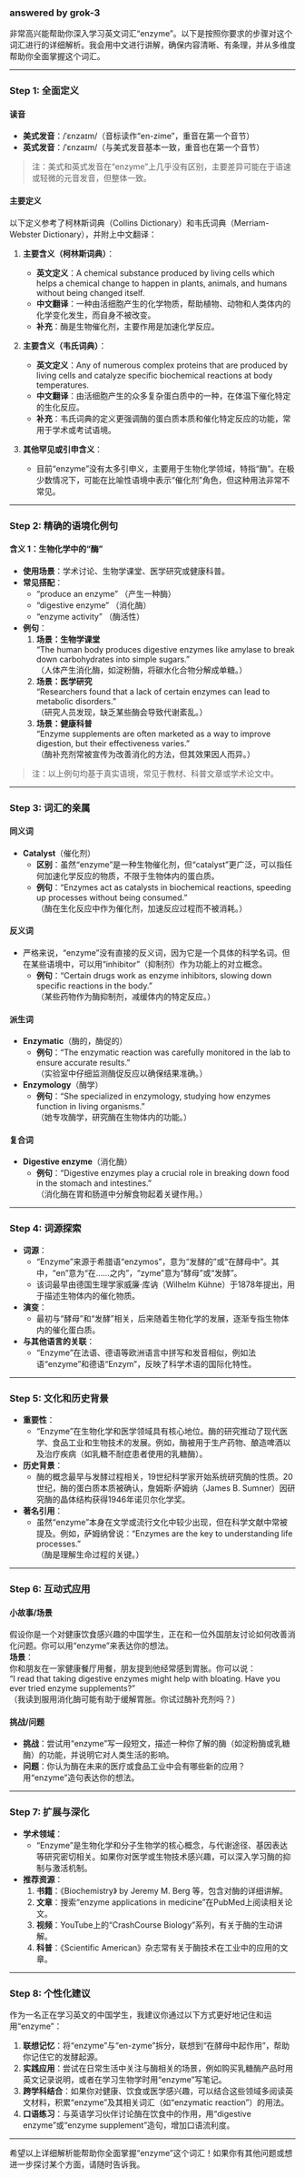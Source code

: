 ### answered by grok-3
非常高兴能帮助你深入学习英文词汇“enzyme”。以下是按照你要求的步骤对这个词汇进行的详细解析。我会用中文进行讲解，确保内容清晰、有条理，并从多维度帮助你全面掌握这个词汇。

---

### Step 1: 全面定义

#### 读音
- **美式发音**：/ˈɛnzaɪm/（音标读作“en-zime”，重音在第一个音节）
- **英式发音**：/ˈɛnzaɪm/（与美式发音基本一致，重音也在第一个音节）
> 注：美式和英式发音在“enzyme”上几乎没有区别，主要差异可能在于语速或轻微的元音发音，但整体一致。

#### 主要定义
以下定义参考了柯林斯词典（Collins Dictionary）和韦氏词典（Merriam-Webster Dictionary），并附上中文翻译：

1. **主要含义（柯林斯词典）**：
   - **英文定义**：A chemical substance produced by living cells which helps a chemical change to happen in plants, animals, and humans without being changed itself.
   - **中文翻译**：一种由活细胞产生的化学物质，帮助植物、动物和人类体内的化学变化发生，而自身不被改变。
   - **补充**：酶是生物催化剂，主要作用是加速化学反应。

2. **主要含义（韦氏词典）**：
   - **英文定义**：Any of numerous complex proteins that are produced by living cells and catalyze specific biochemical reactions at body temperatures.
   - **中文翻译**：由活细胞产生的众多复杂蛋白质中的一种，在体温下催化特定的生化反应。
   - **补充**：韦氏词典的定义更强调酶的蛋白质本质和催化特定反应的功能，常用于学术或考试语境。

3. **其他罕见或引申含义**：
   - 目前“enzyme”没有太多引申义，主要用于生物化学领域，特指“酶”。在极少数情况下，可能在比喻性语境中表示“催化剂”角色，但这种用法非常不常见。

---

### Step 2: 精确的语境化例句

#### 含义 1：生物化学中的“酶”
- **使用场景**：学术讨论、生物学课堂、医学研究或健康科普。
- **常见搭配**：
  - “produce an enzyme” （产生一种酶）
  - “digestive enzyme” （消化酶）
  - “enzyme activity” （酶活性）
- **例句**：
  1. **场景：生物学课堂**  
     “The human body produces digestive enzymes like amylase to break down carbohydrates into simple sugars.”  
     （人体产生消化酶，如淀粉酶，将碳水化合物分解成单糖。）
  2. **场景：医学研究**  
     “Researchers found that a lack of certain enzymes can lead to metabolic disorders.”  
     （研究人员发现，缺乏某些酶会导致代谢紊乱。）
  3. **场景：健康科普**  
     “Enzyme supplements are often marketed as a way to improve digestion, but their effectiveness varies.”  
     （酶补充剂常被宣传为改善消化的方法，但其效果因人而异。）

> 注：以上例句均基于真实语境，常见于教材、科普文章或学术论文中。

---

### Step 3: 词汇的亲属

#### 同义词
- **Catalyst**（催化剂）
  - **区别**：虽然“enzyme”是一种生物催化剂，但“catalyst”更广泛，可以指任何加速化学反应的物质，不限于生物体内的蛋白质。
  - **例句**：“Enzymes act as catalysts in biochemical reactions, speeding up processes without being consumed.”  
    （酶在生化反应中作为催化剂，加速反应过程而不被消耗。）

#### 反义词
- 严格来说，“enzyme”没有直接的反义词，因为它是一个具体的科学名词。但在某些语境中，可以用“inhibitor”（抑制剂）作为功能上的对立概念。
  - **例句**：“Certain drugs work as enzyme inhibitors, slowing down specific reactions in the body.”  
    （某些药物作为酶抑制剂，减缓体内的特定反应。）

#### 派生词
- **Enzymatic**（酶的，酶促的）
  - **例句**：“The enzymatic reaction was carefully monitored in the lab to ensure accurate results.”  
    （实验室中仔细监测酶促反应以确保结果准确。）
- **Enzymology**（酶学）
  - **例句**：“She specialized in enzymology, studying how enzymes function in living organisms.”  
    （她专攻酶学，研究酶在生物体内的功能。）

#### 复合词
- **Digestive enzyme**（消化酶）
  - **例句**：“Digestive enzymes play a crucial role in breaking down food in the stomach and intestines.”  
    （消化酶在胃和肠道中分解食物起着关键作用。）

---

### Step 4: 词源探索

- **词源**：
  - “Enzyme”来源于希腊语“enzymos”，意为“发酵的”或“在酵母中”。其中，“en”意为“在……之内”，“zyme”意为“酵母”或“发酵”。
  - 该词最早由德国生理学家威廉·库讷（Wilhelm Kühne）于1878年提出，用于描述生物体内的催化物质。
- **演变**：
  - 最初与“酵母”和“发酵”相关，后来随着生物化学的发展，逐渐专指生物体内的催化蛋白质。
- **与其他语言的关联**：
  - “Enzyme”在法语、德语等欧洲语言中拼写和发音相似，例如法语“enzyme”和德语“Enzym”，反映了科学术语的国际化特性。

---

### Step 5: 文化和历史背景

- **重要性**：
  - “Enzyme”在生物化学和医学领域具有核心地位。酶的研究推动了现代医学、食品工业和生物技术的发展。例如，酶被用于生产药物、酿造啤酒以及治疗疾病（如乳糖不耐症患者使用的乳糖酶）。
- **历史背景**：
  - 酶的概念最早与发酵过程相关，19世纪科学家开始系统研究酶的性质。20世纪，酶的蛋白质本质被确认，詹姆斯·萨姆纳（James B. Sumner）因研究酶的晶体结构获得1946年诺贝尔化学奖。
- **著名引用**：
  - 虽然“enzyme”本身在文学或流行文化中较少出现，但在科学文献中常被提及。例如，萨姆纳曾说：“Enzymes are the key to understanding life processes.”  
    （酶是理解生命过程的关键。）

---

### Step 6: 互动式应用

#### 小故事/场景
假设你是一个对健康饮食感兴趣的中国学生，正在和一位外国朋友讨论如何改善消化问题。你可以用“enzyme”来表达你的想法。  
**场景**：  
你和朋友在一家健康餐厅用餐，朋友提到他经常感到胃胀。你可以说：  
“I read that taking digestive enzymes might help with bloating. Have you ever tried enzyme supplements?”  
（我读到服用消化酶可能有助于缓解胃胀。你试过酶补充剂吗？）

#### 挑战/问题
- **挑战**：尝试用“enzyme”写一段短文，描述一种你了解的酶（如淀粉酶或乳糖酶）的功能，并说明它对人类生活的影响。  
- **问题**：你认为酶在未来的医疗或食品工业中会有哪些新的应用？用“enzyme”造句表达你的想法。

---

### Step 7: 扩展与深化

- **学术领域**：
  - “Enzyme”是生物化学和分子生物学的核心概念，与代谢途径、基因表达等研究密切相关。如果你对医学或生物技术感兴趣，可以深入学习酶的抑制与激活机制。
- **推荐资源**：
  1. **书籍**：《Biochemistry》 by Jeremy M. Berg 等，包含对酶的详细讲解。
  2. **文章**：搜索“enzyme applications in medicine”在PubMed上阅读相关论文。
  3. **视频**：YouTube上的“CrashCourse Biology”系列，有关于酶的生动讲解。
  4. **科普**：《Scientific American》杂志常有关于酶技术在工业中的应用的文章。

---

### Step 8: 个性化建议

作为一名正在学习英文的中国学生，我建议你通过以下方式更好地记住和运用“enzyme”：
1. **联想记忆**：将“enzyme”与“en-zyme”拆分，联想到“在酵母中起作用”，帮助你记住它的发酵起源。
2. **实践应用**：尝试在日常生活中关注与酶相关的场景，例如购买乳糖酶产品时用英文记录说明，或者在学习生物学时用“enzyme”写笔记。
3. **跨学科结合**：如果你对健康、饮食或医学感兴趣，可以结合这些领域多阅读英文材料，积累“enzyme”及其相关词汇（如“enzymatic reaction”）的用法。
4. **口语练习**：与英语学习伙伴讨论酶在饮食中的作用，用“digestive enzyme”或“enzyme supplement”造句，增加口语流利度。

---

希望以上详细解析能帮助你全面掌握“enzyme”这个词汇！如果你有其他问题或想进一步探讨某个方面，请随时告诉我。